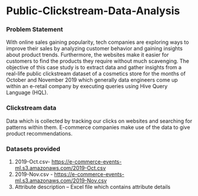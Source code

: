 # Public-Clickstream-Data-Analysis

### Problem Statement
With online sales gaining popularity, tech companies are exploring ways to improve their sales by analyzing customer behavior and gaining insights about product trends. Furthermore, the websites make it easier for customers to find the products they require without much scavenging.
The objective of this case study is to extract data and gather insights from a real-life public clickstream dataset of a cosmetics store for the months of October and November 2019 which generally data engineers come up within an e-retail company by executing queries using Hive Query Language (HQL).

### Clickstream data
Data which is collected by tracking our clicks on websites and searching for patterns within them. E-commerce companies make use of the data to give product recommendations.

### Datasets provided
1. 2019-Oct.csv- https://e-commerce-events-ml.s3.amazonaws.com/2019-Oct.csv
2. 2019-Nov.csv - https://e-commerce-events-ml.s3.amazonaws.com/2019-Nov.csv
3.  Attribute description – Excel file which contains attribute details
